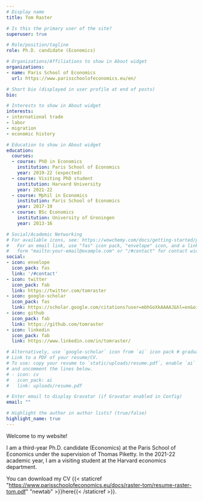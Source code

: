 ```yaml
---
# Display name
title: Tom Raster

# Is this the primary user of the site?
superuser: true

# Role/position/tagline
role: Ph.D. candidate (Economics)

# Organizations/Affiliations to show in About widget
organizations:
- name: Paris School of Economics
  url: https://www.parisschoolofeconomics.eu/en/

# Short bio (displayed in user profile at end of posts)
bio: 

# Interests to show in About widget
interests:
- international trade
- labor
- migration
- economic history

# Education to show in About widget
education:
  courses:
  - course: PhD in Economics
    institution: Paris School of Economics
    year: 2019-22 (expected)
  - course: Visiting PhD student
    institution: Harvard University
    year: 2021-22
  - course: Mphil in Economics
    institution: Paris School of Economics
    year: 2017-19
  - course: BSc Economics
    institution: University of Groningen
    year: 2013-16

# Social/Academic Networking
# For available icons, see: https://wowchemy.com/docs/getting-started/page-builder/#icons
#   For an email link, use "fas" icon pack, "envelope" icon, and a link in the
#   form "mailto:your-email@example.com" or "/#contact" for contact widget.
social:
- icon: envelope
  icon_pack: fas
  link: '/#contact'
- icon: twitter
  icon_pack: fab
  link: https://twitter.com/tomraster
- icon: google-scholar  
  icon_pack: fas
  link: https://scholar.google.com/citations?user=mbhGoXkAAAAJ&hl=en&oi=ao
- icon: github
  icon_pack: fab
  link: https://github.com/tomraster
- icon: linkedin
  icon_pack: fab
  link: https://www.linkedin.com/in/tomraster/

# Alternatively, use `google-scholar` icon from `ai` icon pack # graduation-cap
# Link to a PDF of your resume/CV.
# To use: copy your resume to `static/uploads/resume.pdf`, enable `ai` icons in `params.toml`, 
# and uncomment the lines below.
# - icon: cv
#   icon_pack: ai
#   link: uploads/resume.pdf

# Enter email to display Gravatar (if Gravatar enabled in Config)
email: ""

# Highlight the author in author lists? (true/false)
highlight_name: true
---
```


Welcome to my website!

I am a third-year Ph.D. candidate (Economics) at the Paris School of Economics under the supervision of Thomas Piketty. In the 2021-22 academic year, I am a visiting student at the Harvard economics department.







You can download my CV {{< staticref "https://www.parisschoolofeconomics.eu/docs/raster-tom/resume-raster-tom.pdf" "newtab" >}}here{{< /staticref >}}.
